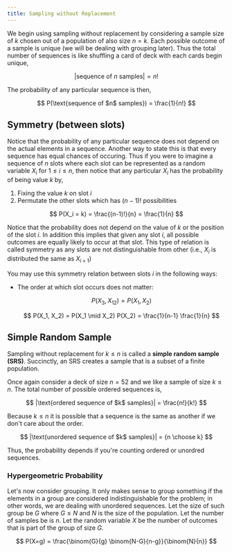 ```yaml
---
title: Sampling without Replacement
---
```

We begin using sampling without replacement by considering a sample size of $k$ chosen out of a population of also size $n=k$. Each possible outcome of a sample is unique (we will be dealing with grouping later). Thus the total number of sequences is like shuffling a card of deck with each cards begin unique,

$$
|\text{sequence of $n$ samples}| = n!
$$

The probability of any particular sequence is then,

$$
P(\text{sequence of $n$ samples}) = \frac{1}{n!}
$$

## Symmetry (between slots)

Notice that the probability of any particular sequence does not depend on the actual elements in a sequence. Another way to state this is that every sequence has equal chances of occuring. Thus if you were to imagine a sequence of $n$ slots where each slot can be represented as a random variable $X_i$ for $1 \le i \le n$, then notice that any particular $X_i$ has the probability of being value $k$ by,

1. Fixing the value $k$ on slot $i$
2. Permutate the other slots which has $(n-1)!$ possibilities

$$
P(X_i = k) = \frac{(n-1)!}{n} = \frac{1}{n}
$$

Notice that the probability does not depend on the value of $k$ or the position of the slot $i$. In addition this implies that given any slot $i$, all possible outcomes are equally likely to occur at that slot. This type of relation is called symmetry as any slots are not distinguishable from other (i.e., $X_i$ is distributed the same as $X_{i+1}$)


You may use this symmetry relation between slots $i$ in the following ways:

* The order at which slot occurs does not matter:

    $$
    P(X_3, X_{12}) = P(X_1, X_2)
    $$

    $$
    P(X_1, X_2) = P(X_1 \mid X_2) P(X_2) = \frac{1}{n-1} \frac{1}{n}
    $$

## Simple Random Sample

Sampling without replacement for $k \le n$ is called a **simple random sample (SRS)**. Succinctly, an SRS creates a sample that is a subset of a finite population.

Once again consider a deck of size $n=52$ and we like a sample of size $k \le n$. The total number of possible ordered sequences is,

$$
|\text{ordered sequence of $k$ samples}| = \frac{n!}{k!}
$$

Because $k \le n$ it is possible that a sequence is the same as another if we don't care about the order.

$$
|\text{unordered sequence of $k$ samples}| = {n \choose k}
$$

Thus, the probability depends if you're counting ordered or unordred sequences.

### Hypergeometric Probability

Let's now consider grouping. It only makes sense to group something if the elements in a group are considered indistinguishable for the problem; in other words, we are dealing with unordered sequences. Let the size of such group be $G$ where $G \le N$ and $N$ is the size of the population. Let the number of samples be is $n$. Let the random variable $X$ be the number of outcomes that is part of the group of size $G$.

$$ P(X=g) = \frac{\binom{G}{g} \binom{N-G}{n-g}}{\binom{N}{n}} $$